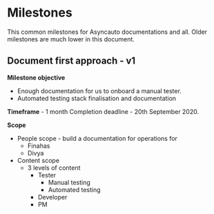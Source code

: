 # Milestones

This common milestones for Asyncauto documentations and all. Older milestones are much lower in this document. 

## Document first approach - v1 
**Milestone objective**

- Enough documentation for us to onboard a manual tester. 
- Automated testing stack finalisation and documentation 

**Timeframe** - 1 month
Completion deadline - 20th September 2020.

**Scope**

- People scope - build a documentation for operations for 
    - Finahas 
    - Divya
- Content scope 
	- 3 levels of content  
	    - Tester
	        - Manual testing 
	        - Automated testing 
	    - Developer 
	    - PM 
